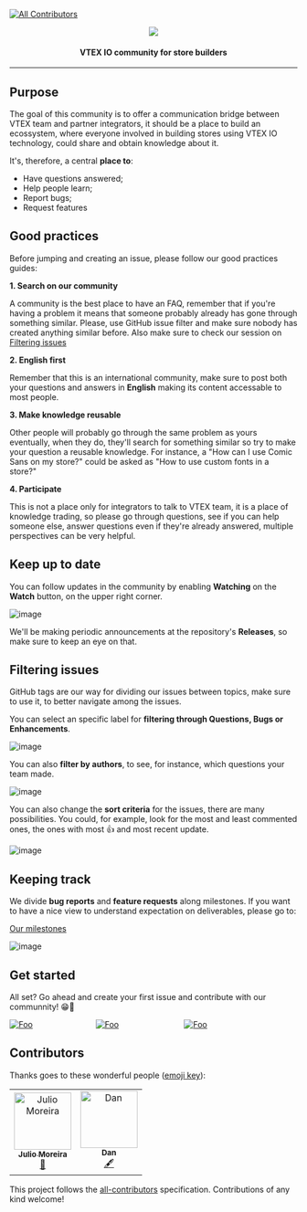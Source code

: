 
[![All Contributors](https://img.shields.io/badge/all_contributors-2-orange.svg?style=flat-square)](#contributors)
<p align="center">
<img src="https://user-images.githubusercontent.com/18701182/60618739-5d326e80-9dad-11e9-8dc1-55a938de461e.png">
</p>

<h4 align="center">VTEX IO community for store builders</h4>

---------------

## Purpose

The goal of this community is to offer a communication bridge between VTEX team and partner integrators, it should be a place to build an ecossystem, where everyone involved in building stores using VTEX IO technology, could share and obtain knowledge about it. 

It's, therefore, a central **place to**:
 - Have questions answered; 
 - Help people learn;
 - Report bugs;
 - Request features


## Good practices

Before jumping and creating an issue, please follow our good practices guides:

 **1. Search on our community**
 
A community is the best place to have an FAQ, remember that if you're having a problem it means that someone probably already has gone through something similar. Please, use GitHub issue filter and make sure nobody has created anything similar before. Also make sure to check our session on [Filtering issues](https://github.com/vtex-apps/store-discussion#filtering-issues)

**2. English first**

Remember that this is an international community, make sure to post both your questions and answers in **English** making its content accessable to most people. 

**3. Make knowledge reusable**

Other people will probably go through the same problem as yours eventually, when they do, they'll search for something similar so try to make your question a reusable knowledge. For instance, a "How can I use Comic Sans on my store?" could be asked as "How to use custom fonts in a store?"

**4. Participate**

This is not a place only for integrators to talk to VTEX team, it is a place of knowledge trading, so please go through questions, see if you can help someone else, answer questions even if they're already answered, multiple perspectives can be very helpful.

## Keep up to date

You can follow updates in the community by enabling **Watching** on the **Watch** button, on the upper right corner. 

![image](https://user-images.githubusercontent.com/18701182/60679780-3f254680-9e5f-11e9-907c-919bbd2bcb46.png)

 We'll be making periodic announcements at the repository's **Releases**, so make sure to keep an eye on that. 

## Filtering issues

GitHub tags are our way for dividing our issues between topics, make sure to use it, to better navigate among the issues. 

You can select an specific label for **filtering through Questions, Bugs or Enhancements**.

![image](https://user-images.githubusercontent.com/18701182/60682041-0a69bd00-9e68-11e9-8ee2-f388ddf225a8.png)

You can also **filter by authors**, to see, for instance, which questions your team made.

![image](https://user-images.githubusercontent.com/18701182/60682095-5d437480-9e68-11e9-9933-5651efa063a4.png)

You can also change the **sort criteria** for the issues, there are many possibilities. You could, for example, look for the most and least commented ones, the ones with most :thumbsup: and most recent update. 

![image](https://user-images.githubusercontent.com/18701182/60682317-39ccf980-9e69-11e9-9b4e-95c51753bee0.png)

## Keeping track 

We divide **bug reports** and **feature requests** along milestones. If you want to have a nice view to understand expectation on deliverables, please go to: 

[Our milestones](https://github.com/vtex-apps/store-discussion/milestones)

![image](https://user-images.githubusercontent.com/18701182/63970867-93256380-ca7b-11e9-96d7-e3dea3010c70.png)

## Get started

All set? Go ahead and create your first issue and contribute with our communnity! :grin::tada:  

<a href="https://github.com/vtex-apps/store-discussion/issues/new?labels=question&template=question.md" rel="some text">![Foo](https://user-images.githubusercontent.com/18701182/60684393-ed3aeb80-9e73-11e9-87b9-012f5368dbbf.png)</a>&nbsp;&nbsp;&nbsp;&nbsp;&nbsp;&nbsp;&nbsp;&nbsp;&nbsp;&nbsp;&nbsp;&nbsp;&nbsp;&nbsp;&nbsp;&nbsp;&nbsp;&nbsp;&nbsp;&nbsp;&nbsp;&nbsp;&nbsp;&nbsp;&nbsp;&nbsp;&nbsp;&nbsp;<a href="https://github.com/vtex-apps/store-discussion/issues/new?labels=bug&template=bug_report.md" rel="some text">![Foo](https://user-images.githubusercontent.com/18701182/60684371-cc729600-9e73-11e9-929d-2bbc3f599565.png)</a>
&nbsp;&nbsp;&nbsp;&nbsp;&nbsp;&nbsp;&nbsp;&nbsp;&nbsp;&nbsp;&nbsp;&nbsp;&nbsp;&nbsp;&nbsp;&nbsp;&nbsp;&nbsp;&nbsp;&nbsp;&nbsp;&nbsp;&nbsp;&nbsp;&nbsp;&nbsp;&nbsp;&nbsp;<a href="https://github.com/vtex-apps/store-discussion/issues/new?labels=feature-request&template=feature_request.md" rel="some text">![Foo](https://user-images.githubusercontent.com/18701182/60684351-b49b1200-9e73-11e9-837d-1d5fadb3e366.png)</a>

## Contributors

Thanks goes to these wonderful people ([emoji key](https://allcontributors.org/docs/en/emoji-key)):

<!-- ALL-CONTRIBUTORS-LIST:START - Do not remove or modify this section -->
<!-- prettier-ignore -->
<table><tr><td align="center"><a href="https://github.com/juliomoreira"><img src="https://avatars2.githubusercontent.com/u/1207017?v=4" width="100px;" alt="Julio Moreira"/><br /><sub><b>Julio Moreira</b></sub></a><br /><a href="#ideas-juliomoreira" title="Ideas, Planning, & Feedback">🤔</a></td><td align="center"><a href="https://github.com/hapoza"><img src="https://avatars3.githubusercontent.com/u/27775611?v=4" width="100px;" alt="Dan"/><br /><sub><b>Dan</b></sub></a><br /><a href="#content-hapoza" title="Content">🖋</a></td></tr></table>

<!-- ALL-CONTRIBUTORS-LIST:END -->

This project follows the [all-contributors](https://github.com/all-contributors/all-contributors) specification. Contributions of any kind welcome!
